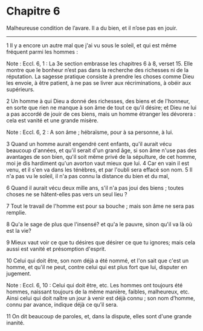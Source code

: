 # Chapitre 6

Malheureuse condition de l’avare.
Il a du bien, et il n’ose pas en jouir.

***

1 Il y a encore un autre mal que j'ai vu sous le soleil, et qui est même fréquent parmi les hommes :

<span class="bible-note">Note : </span> Eccl. 6, 1 : La 3e section embrasse les chapitres 6 à 8, verset 15. Elle montre que le bonheur n’est pas dans la recherche des richesses ni de la réputation. La sagesse pratique consiste à prendre les choses comme Dieu les envoie, à être patient, à ne pas se livrer aux récriminations, à obéir aux supérieurs.

2 Un homme à qui Dieu a donné des richesses, des biens et de l'honneur, en sorte que rien ne manque à son âme de tout ce qu'il désire; et Dieu ne lui a pas accordé de jouir de ces biens, mais un homme étranger les dévorera : cela est vanité et une grande misère.

<span class="bible-note">Note : </span> Eccl. 6, 2 : A son âme ; hébraïsme, pour à sa personne, à lui.


3 Quand un homme aurait engendré cent enfants, qu'il aurait vécu beaucoup d'années, et qu'il serait d'un grand âge, si son âme n'use pas des avantages de son bien, qu'il soit même privé de la sépulture, de cet homme, moi je dis hardiment qu'un avorton vaut mieux que lui. 4 Car en vain il est venu, et il s'en va dans les ténèbres, et par l'oubli sera effacé son nom. 5 Il n'a pas vu le soleil, il n'a pas connu la distance du bien et du mal,


6 Quand il aurait vécu deux mille ans, s'il n'a pas joui des biens ; toutes choses ne se hâtent-elles pas vers un seul lieu ?


7 Tout le travail de l'homme est pour sa bouche ; mais son âme ne sera pas remplie.


8 Qu'a le sage de plus que l'insensé? et qu'a le pauvre, sinon qu'il va là où est la vie?


9 Mieux vaut voir ce que tu désires que désirer ce que tu ignores; mais cela aussi est vanité et présomption d'esprit.


10 Celui qui doit être, son nom déjà a été nommé, et l'on sait que c'est un homme, et qu'il ne peut, contre celui qui est plus fort que lui, disputer en jugement.

<span class="bible-note">Note : </span> Eccl. 6, 10 : Celui qui doit être, etc. Les hommes ont toujours été hommes, naissant toujours de la même manière, faibles, malheureux, etc. Ainsi celui qui doit naître un jour à venir est déjà connu ; son nom d’homme, connu par avance, indique déjà ce qu’il sera.

11 On dit beaucoup de paroles, et, dans la dispute, elles sont d'une grande inanité.

